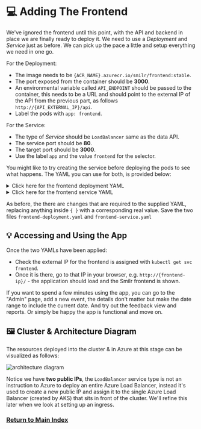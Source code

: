 # 💻 Adding The Frontend

We've ignored the frontend until this point, with the API and backend in place we are finally ready
to deploy it. We need to use a _Deployment_ and _Service_ just as before. We can pick up the pace a
little and setup everything we need in one go.

For the Deployment:

- The image needs to be `{ACR_NAME}.azurecr.io/smilr/frontend:stable`.
- The port exposed from the container should be **3000**.
- An environmental variable called `API_ENDPOINT` should be passed to the container, this needs to be
  a URL and should point to the external IP of the API from the previous part, as follows
  `http://{API_EXTERNAL_IP}/api`.
- Label the pods with `app: frontend`.

For the Service:

- The type of _Service_ should be `LoadBalancer` same as the data API.
- The service port should be **80**.
- The target port should be **3000**.
- Use the label `app` and the value `frontend` for the selector.

You might like to try creating the service before deploying the pods to see what happens. The YAML you
can use for both, is provided below:

<details markdown="1">
<summary>Click here for the frontend deployment YAML</summary>

```yaml
kind: Deployment
apiVersion: apps/v1

metadata:
  name: frontend

spec:
  replicas: 1
  selector:
    matchLabels:
      app: frontend
  template:
    metadata:
      labels:
        app: frontend
    spec:
      containers:
        - name: frontend-container

          image: {ACR_NAME}.azurecr.io/smilr/frontend:stable
          imagePullPolicy: Always

          ports:
            - containerPort: 3000

          env:
            - name: API_ENDPOINT
              value: http://{API_EXTERNAL_IP}/api
```

</details>

<details markdown="1">
<summary>Click here for the frontend service YAML</summary>

```yaml
kind: Service
apiVersion: v1

metadata:
  name: frontend

spec:
  type: LoadBalancer
  selector:
    app: frontend
  ports:
    - protocol: TCP
      port: 80
      targetPort: 3000
```

</details>

As before, the there are changes that are required to the supplied YAML, replacing anything inside
`{ }` with a corresponding real value. Save the two files `frontend-deployment.yaml` and
`frontend-service.yaml`

## 💡 Accessing and Using the App

Once the two YAMLs have been applied:

- Check the external IP for the frontend is assigned with `kubectl get svc frontend`.
- Once it is there, go to that IP in your browser, e.g. `http://{frontend-ip}/` - the application
  should load and the Smilr frontend is shown.

If you want to spend a few minutes using the app, you can go to the "Admin" page, add a new event,
the details don't matter but make the date range to include the current date. And try out the feedback
view and reports. Or simply be happy the app is functional and move on.

## 🖼️ Cluster & Architecture Diagram

The resources deployed into the cluster & in Azure at this stage can be visualized as follows:

![architecture diagram](./diagram.png)

Notice we have **two public IPs**, the `LoadBalancer` service type is not an instruction to Azure to
deploy an entire Azure Load Balancer, instead it's used to create a new public IP and assign it to
the single Azure Load Balancer (created by AKS) that sits in front of the cluster. We'll refine this
later when we look at setting up an ingress.

### [Return to Main Index](../readme.md)
